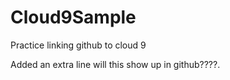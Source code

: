 # Cloud9Sample
Practice linking github to cloud 9

Added an extra line will this show up in github????.
